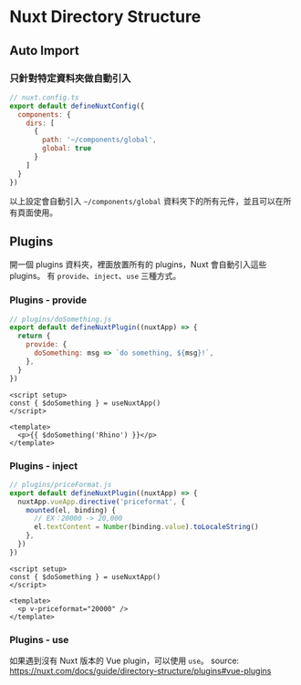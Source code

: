 # Nuxt Directory Structure

## Auto Import

### 只針對特定資料夾做自動引入

```js
// nuxt.config.ts
export default defineNuxtConfig({
  components: {
    dirs: [
      {
        path: '~/components/global',
        global: true
      }
    ]
  }
})
```

以上設定會自動引入 `~/components/global` 資料夾下的所有元件，並且可以在所有頁面使用。

## Plugins

開一個 plugins 資料夾，裡面放置所有的 plugins，Nuxt 會自動引入這些 plugins。
有 `provide`、`inject`、`use` 三種方式。

### Plugins - provide

```js
// plugins/doSomething.js
export default defineNuxtPlugin((nuxtApp) => {
  return {
    provide: {
      doSomething: msg => `do something, ${msg}!`,
    },
  }
})
```

```vue
<script setup>
const { $doSomething } = useNuxtApp()
</script>

<template>
  <p>{{ $doSomething('Rhino') }}</p>
</template>
```

### Plugins - inject

```js
// plugins/priceFormat.js
export default defineNuxtPlugin((nuxtApp) => {
  nuxtApp.vueApp.directive('priceformat', {
    mounted(el, binding) {
      // EX：20000 -> 20,000
      el.textContent = Number(binding.value).toLocaleString()
    },
  })
})
```

```vue
<script setup>
const { $doSomething } = useNuxtApp()
</script>

<template>
  <p v-priceformat="20000" />
</template>
```

### Plugins - use

如果遇到沒有 Nuxt 版本的 Vue plugin，可以使用 `use`。
source: https://nuxt.com/docs/guide/directory-structure/plugins#vue-plugins
